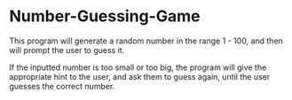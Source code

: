 # Number-Guessing-Game

This program will generate a random number in the range 1 - 100, and then will prompt the user to guess it.

If the inputted number is too small or too big, the program will give the appropriate hint to the user, and ask them to guess again, until the user guesses the correct number.